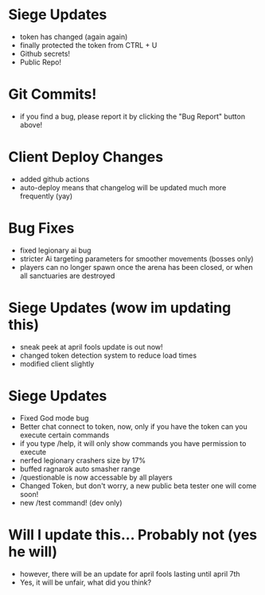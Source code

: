 # Siege Updates
- token has changed (again again)
- finally protected the token from CTRL + U
- Github secrets!
- Public Repo!
# Git Commits!
- if you find a bug, please report it by clicking the "Bug Report" button above!
# Client Deploy Changes
- added github actions
- auto-deploy means that changelog will be updated much more frequently (yay)
# Bug Fixes
- fixed legionary ai bug
- stricter Ai targeting parameters for smoother movements (bosses only)
- players can no longer spawn once the arena has been closed, or when all sanctuaries are destroyed
# Siege Updates (wow im updating this)
- sneak peek at april fools update is out now!
- changed token detection system to reduce load times
- modified client slightly
# Siege Updates
- Fixed God mode bug
- Better chat connect to token, now, only if you have the token can you execute certain commands
- if you type /help, it will only show commands you have permission to execute
- nerfed legionary crashers size by 17%
- buffed ragnarok auto smasher range
- /questionable is now accessable by all players
- Changed Token, but don't worry, a new public beta tester one will come soon!
- new /test command! (dev only)
# Will I update this... Probably not (yes he will)
- however, there will be an update for april fools lasting until april 7th
- Yes, it will be unfair, what did you think?
